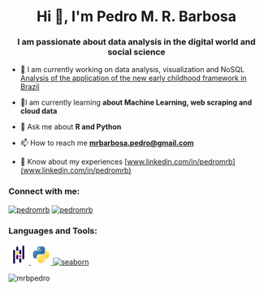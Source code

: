 
<h1 align="center">Hi 👋, I'm Pedro M. R. Barbosa</h1>
<h3 align="center">I am passionate about data analysis in the digital world and social science </h3>

- 🔭 I am currently working on data analysis, visualization and NoSQL [Analysis of the application of the new early childhood framework in Brazil](https://bibliotecadigital.fgv.br/dspace/handle/10438/31963)

- 🌱I am currently learning **about Machine Learning, web scraping and cloud data**

- 💬 Ask me about **R and Python**

- 📫 How to reach me **mrbarbosa.pedro@gmail.com**

- 📄 Know about my experiences [www.linkedin.com/in/pedromrb](www.linkedin.com/in/pedromrb)

<h3 align="left">Connect with me:</h3>
<p align="left">
<a href="https://twitter.com/pedromrb" target="blank"><img align="center" src="https://raw.githubusercontent.com/rahuldkjain/github-profile-readme-generator/master/src/images/icons/Social/twitter.svg" alt="pedromrb" height="30" width="40" /></a>
<a href="https://linkedin.com/in/pedromrb" target="blank"><img align="center" src="https://raw.githubusercontent.com/rahuldkjain/github-profile-readme-generator/master/src/images/icons/Social/linked-in-alt.svg" alt="pedromrb" height="30" width="40" /></a>
</p>

<h3 align="left">Languages and Tools:</h3>
<p align="left"> <a href="https://pandas.pydata.org/" target="_blank" rel="noreferrer"> <img src="https://raw.githubusercontent.com/devicons/devicon/2ae2a900d2f041da66e950e4d48052658d850630/icons/pandas/pandas-original.svg" alt="pandas" width="40" height="40"/> </a> <a href="https://www.python.org" target="_blank" rel="noreferrer"> <img src="https://raw.githubusercontent.com/devicons/devicon/master/icons/python/python-original.svg" alt="python" width="40" height="40"/> </a> <a href="https://seaborn.pydata.org/" target="_blank" rel="noreferrer"> <img src="https://seaborn.pydata.org/_images/logo-mark-lightbg.svg" alt="seaborn" width="40" height="40"/> </a> </p>

<p><img align="center" src="https://github-readme-stats.vercel.app/api/top-langs?username=mrbpedro&show_icons=true&locale=en&layout=compact" alt="mrbpedro" /></p>
<!---
- 👋 Hi, I’m @mrbpedro
- 👀 I’m interested in Data Science and Political Science.
- 🌱 I’m currently learning ...
- 💞️ I’m looking to collaborate on ...
- 📫 How to reach me ...


mrbpedro/mrbpedro is a ✨ special ✨ repository because its `README.md` (this file) appears on your GitHub profile.
You can click the Preview link to take a look at your changes.
--->
